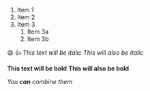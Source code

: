 1. Item 1
2. Item 2
3. Item 3
   1. Item 3a
   2. Item 3b

:smile:
:+1:
*This text will be italic*
_This will also be italic_

**This text will be bold**
__This will also be bold__

_You **can** combine them_

